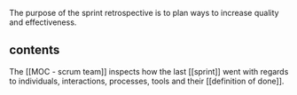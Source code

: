 The purpose of the sprint retrospective is to plan ways to increase quality and effectiveness.

## contents
 The [[MOC - scrum team]] inspects how the last [[sprint]] went with regards to individuals, interactions, processes, tools and their [[definition of done]]. 